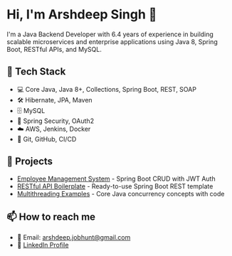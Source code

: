 # Hi, I'm Arshdeep Singh 👋

I'm a Java Backend Developer with 6.4 years of experience in building scalable microservices and enterprise applications using Java 8, Spring Boot, RESTful APIs, and MySQL.

## 💼 Tech Stack
- 💻 Core Java, Java 8+, Collections, Spring Boot, REST, SOAP
- 🛠 Hibernate, JPA, Maven
- 🗄️ MySQL
- 🔐 Spring Security, OAuth2
- ☁️ AWS, Jenkins, Docker
- 🔧 Git, GitHub, CI/CD

## 📂 Projects
- [Employee Management System](https://github.com/your-username/employee-management-system) - Spring Boot CRUD with JWT Auth
- [RESTful API Boilerplate](https://github.com/your-username/springboot-rest-api-template) - Ready-to-use Spring Boot REST template
- [Multithreading Examples](https://github.com/your-username/java-multithreading) - Core Java concurrency concepts with code

## 📫 How to reach me
- 📧 Email: arshdeep.jobhunt@gmail.com
- 💼 [LinkedIn Profile](https://www.linkedin.com/in/arshdeep-singh-b61735351/)

